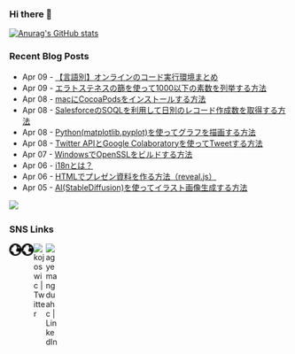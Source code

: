 ### Hi there 👋

[![Anurag's GitHub stats](https://github-readme-stats.vercel.app/api?username=kenjinote)](https://github.com/anuraghazra/github-readme-stats)


### Recent Blog Posts
<!-- feed start -->
- Apr 09 - [【言語別】オンラインのコード実行環境まとめ](https://kenji.blog/posts/%E3%82%AA%E3%83%B3%E3%83%A9%E3%82%A4%E3%83%B3%E3%81%AE%E3%82%B3%E3%83%BC%E3%83%89%E5%AE%9F%E8%A1%8C%E7%92%B0%E5%A2%83%E3%81%BE%E3%81%A8%E3%82%81/)
- Apr 09 - [エラトステネスの篩を使って1000以下の素数を列挙する方法](https://kenji.blog/posts/%E3%82%A8%E3%83%A9%E3%83%88%E3%82%B9%E3%83%86%E3%83%8D%E3%82%B9%E3%81%AE%E7%AF%A9%E3%82%92%E4%BD%BF%E3%81%A3%E3%81%A61000%E4%BB%A5%E4%B8%8B%E3%81%AE%E7%B4%A0%E6%95%B0%E3%82%92%E5%88%97%E6%8C%99%E3%81%99%E3%82%8B%E6%96%B9%E6%B3%95/)
- Apr 08 - [macにCocoaPodsをインストールする方法](https://kenji.blog/posts/mac%E3%81%ABcocoapods%E3%82%92%E3%82%A4%E3%83%B3%E3%82%B9%E3%83%88%E3%83%BC%E3%83%AB%E3%81%99%E3%82%8B%E6%96%B9%E6%B3%95/)
- Apr 08 - [SalesforceのSOQLを利用して日別のレコード作成数を取得する方法](https://kenji.blog/posts/salesforce%E3%81%AEsoql%E3%82%92%E5%88%A9%E7%94%A8%E3%81%97%E3%81%A6%E6%97%A5%E5%88%A5%E3%81%AE%E3%83%AC%E3%82%B3%E3%83%BC%E3%83%89%E4%BD%9C%E6%88%90%E6%95%B0%E3%82%92%E5%8F%96%E5%BE%97%E3%81%99%E3%82%8B%E6%96%B9%E6%B3%95/)
- Apr 08 - [Python(matplotlib.pyplot)を使ってグラフを描画する方法](https://kenji.blog/posts/pythonmatplotlib.pyplot%E3%82%92%E4%BD%BF%E3%81%A3%E3%81%A6%E3%82%B0%E3%83%A9%E3%83%95%E3%82%92%E6%8F%8F%E7%94%BB%E3%81%99%E3%82%8B%E6%96%B9%E6%B3%95/)
- Apr 08 - [Twitter APIとGoogle Colaboratoryを使ってTweetする方法](https://kenji.blog/posts/twitter-api%E3%81%A8google-colaboratory%E3%82%92%E4%BD%BF%E3%81%A3%E3%81%A6tweet%E3%81%99%E3%82%8B%E6%96%B9%E6%B3%95/)
- Apr 07 - [WindowsでOpenSSLをビルドする方法](https://kenji.blog/posts/windows%E3%81%A7openssl%E3%82%92%E3%83%93%E3%83%AB%E3%83%89%E3%81%99%E3%82%8B%E6%96%B9%E6%B3%95/)
- Apr 06 - [i18nとは？](https://kenji.blog/posts/i18n%E3%81%A8%E3%81%AF/)
- Apr 06 - [HTMLでプレゼン資料を作る方法（reveal.js）](https://kenji.blog/posts/html%E3%81%A7%E3%83%97%E3%83%AC%E3%82%BC%E3%83%B3%E8%B3%87%E6%96%99%E3%82%92%E4%BD%9C%E3%82%8B%E6%96%B9%E6%B3%95reveal.js/)
- Apr 05 - [AI(StableDiffusion)を使ってイラスト画像生成する方法](https://kenji.blog/posts/aistablediffusion%E3%82%92%E4%BD%BF%E3%81%A3%E3%81%A6%E3%82%A4%E3%83%A9%E3%82%B9%E3%83%88%E7%94%BB%E5%83%8F%E7%94%9F%E6%88%90%E3%81%99%E3%82%8B%E6%96%B9%E6%B3%95/)
<!-- feed end -->

<!-- GitHub Profile Views Counter -->
![](https://komarev.com/ghpvc/?username=kenjinote)

<!-- SNS Links -->
### SNS Links
[<img align="left" alt="codewithkojo.com" width="22px" src="https://raw.githubusercontent.com/iconic/open-iconic/master/svg/globe.svg" />][website1]
[<img align="left" alt="codewithkojo.com" width="22px" src="https://raw.githubusercontent.com/iconic/open-iconic/master/svg/globe.svg" />][website2]
[<img align="left" alt="kojoswic | Twitter" width="22px" src="https://cdn.jsdelivr.net/npm/simple-icons@v3/icons/twitter.svg" />][twitter]
[<img align="left" alt="agyemangduahc | LinkedIn" width="22px" src="https://cdn.jsdelivr.net/npm/simple-icons@v3/icons/linkedin.svg" />][linkedin]

[website1]: https://hack.jp
[website2]: https://kenji.blog
[twitter]: https://twitter.com/kenjinote
[linkedin]: https://www.linkedin.com/in/kenjinote/

<!--
**kenjinote/kenjinote** is a ✨ _special_ ✨ repository because its `README.md` (this file) appears on your GitHub profile.

Here are some ideas to get you started:

- 🔭 I’m currently working on ...
- 🌱 I’m currently learning ...
- 👯 I’m looking to collaborate on ...
- 🤔 I’m looking for help with ...
- 💬 Ask me about ...
- 📫 How to reach me: ...
- 😄 Pronouns: ...
- ⚡ Fun fact: ...
-->
